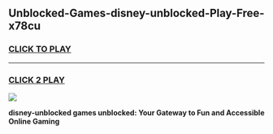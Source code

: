 
## Unblocked-Games-disney-unblocked-Play-Free-x78cu
<h3>
<a href="https://premium76.site?title=disney-unblocked&ref=18A1">CLICK TO PLAY</a></h3>
<hr>

<h3>
<a href="https://premium76.site?title=disney-unblocked&ref=18A1">CLICK 2 PLAY</a>
  
</h3>

<a href="https://premium76.site?title=disney-unblocked&ref=18A1"><img src="https://clearcache.store/games.png"></a>


**disney-unblocked games unblocked: Your Gateway to Fun and Accessible Online Gaming**
